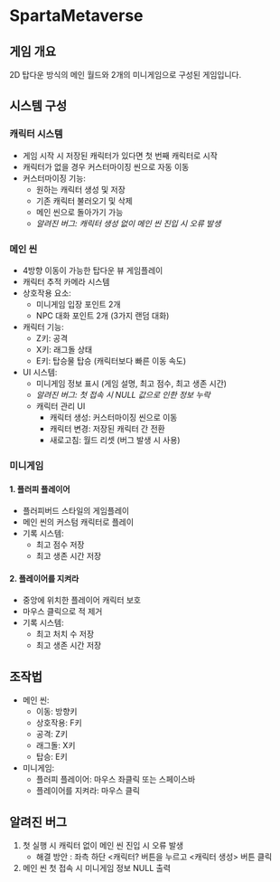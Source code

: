 # SpartaMetaverse

## 게임 개요
2D 탑다운 방식의 메인 월드와 2개의 미니게임으로 구성된 게임입니다.

## 시스템 구성

### 캐릭터 시스템
- 게임 시작 시 저장된 캐릭터가 있다면 첫 번째 캐릭터로 시작
- 캐릭터가 없을 경우 커스터마이징 씬으로 자동 이동
- 커스터마이징 기능:
  - 원하는 캐릭터 생성 및 저장
  - 기존 캐릭터 불러오기 및 삭제
  - 메인 씬으로 돌아가기 가능
  - *알려진 버그: 캐릭터 생성 없이 메인 씬 진입 시 오류 발생*

### 메인 씬
- 4방향 이동이 가능한 탑다운 뷰 게임플레이
- 캐릭터 추적 카메라 시스템
- 상호작용 요소:
  - 미니게임 입장 포인트 2개
  - NPC 대화 포인트 2개 (3가지 랜덤 대화)
- 캐릭터 기능:
  - Z키: 공격
  - X키: 래그돌 상태
  - E키: 탑승물 탑승 (캐릭터보다 빠른 이동 속도)
- UI 시스템:
  - 미니게임 정보 표시 (게임 설명, 최고 점수, 최고 생존 시간)
  - *알려진 버그: 첫 접속 시 NULL 값으로 인한 정보 누락*
  - 캐릭터 관리 UI
    - 캐릭터 생성: 커스터마이징 씬으로 이동
    - 캐릭터 변경: 저장된 캐릭터 간 전환
    - 새로고침: 월드 리셋 (버그 발생 시 사용)

### 미니게임

#### 1. 플러피 플레이어
- 플러피버드 스타일의 게임플레이
- 메인 씬의 커스텀 캐릭터로 플레이
- 기록 시스템:
  - 최고 점수 저장
  - 최고 생존 시간 저장

#### 2. 플레이어를 지켜라
- 중앙에 위치한 플레이어 캐릭터 보호
- 마우스 클릭으로 적 제거
- 기록 시스템:
  - 최고 처치 수 저장
  - 최고 생존 시간 저장

## 조작법
- 메인 씬:
  - 이동: 방향키
  - 상호작용: F키
  - 공격: Z키
  - 래그돌: X키
  - 탑승: E키
- 미니게임:
  - 플러피 플레이어: 마우스 좌클릭 또는 스페이스바
  - 플레이어를 지켜라: 마우스 클릭

## 알려진 버그
1. 첫 실행 시 캐릭터 없이 메인 씬 진입 시 오류 발생
    - 해결 방안 : 좌측 하단 <캐릭터? 버튼을 누르고 <캐릭터 생성> 버튼 클릭
2. 메인 씬 첫 접속 시 미니게임 정보 NULL 출력